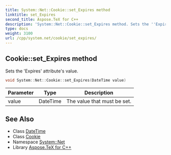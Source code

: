 ```yaml
---
title: System::Net::Cookie::set_Expires method
linktitle: set_Expires
second_title: Aspose.TeX for C++
description: 'System::Net::Cookie::set_Expires method. Sets the ''Expires'' attribute''s value in C++.'
type: docs
weight: 3100
url: /cpp/system.net/cookie/set_expires/
---
```

## Cookie::set_Expires method


Sets the 'Expires' attribute's value.

```cpp
void System::Net::Cookie::set_Expires(DateTime value)
```


| Parameter | Type | Description |
| --- | --- | --- |
| value | DateTime | The value that must be set. |

## See Also

* Class [DateTime](../../../system/datetime/)
* Class [Cookie](../)
* Namespace [System::Net](../../)
* Library [Aspose.TeX for C++](../../../)
